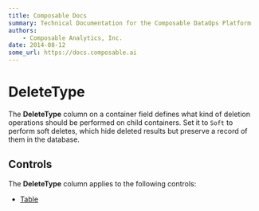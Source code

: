 ```yaml
---
title: Composable Docs
summary: Technical Documentation for the Composable DataOps Platform
authors:
    - Composable Analytics, Inc.
date: 2014-08-12
some_url: https://docs.composable.ai
---
```


# DeleteType

The **DeleteType** column on a container field defines what kind of deletion operations should be performed on child containers. Set it to `Soft` to perform soft deletes, which hide deleted results but preserve a record of them in the database.

## Controls

The **DeleteType** column applies to the following controls:

- [Table](../05.Control-Details/Table.md)

